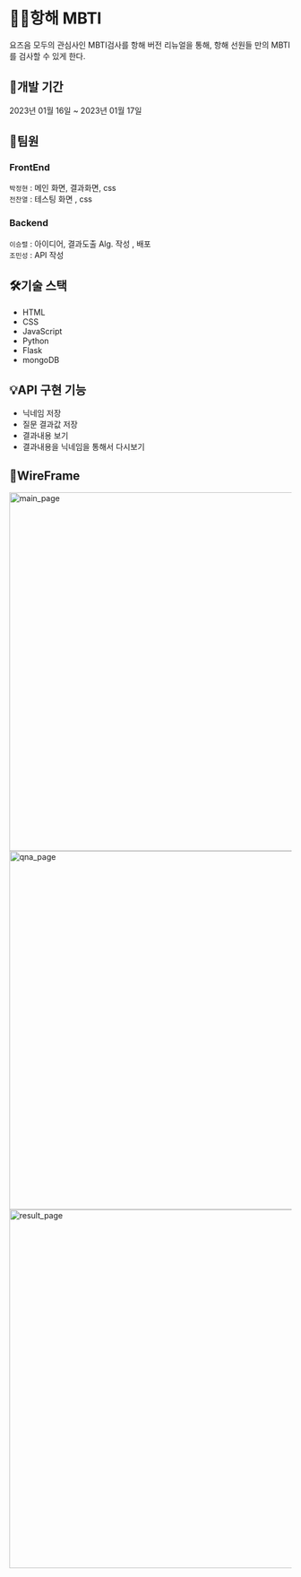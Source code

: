 # 🏴‍☠️항해 MBTI
요즈음 모두의 관심사인 MBTI검사를 항해 버전 리뉴얼을 통해, 항해 선원들 만의 MBTI를 검사할 수 있게 한다.

## 📆개발 기간
2023년 01월 16일 ~ 2023년 01월 17일

## 👥팀원
### FrontEnd 
`박정현` :   메인 화면, 결과화면, css <br>
`전찬열` :   테스팅 화면 , css <br>

### Backend
`이승렬` :   아이디어, 결과도출 Alg. 작성 , 배포 <br>
`조민성` :   API 작성 <br>


## 🛠️기술 스택
* HTML
* CSS
* JavaScript
* Python
* Flask
* mongoDB  
  
  
## 💡API 구현 기능
- 닉네임 저장 
- 질문 결과값 저장
- 결과내용 보기
- 결과내용을 닉네임을 통해서 다시보기 

## 👀WireFrame
<img width="640" alt="main_page" src="https://user-images.githubusercontent.com/96409909/212754630-b7f5295a-2b25-436f-b8db-71489f7b69ab.png">
<img width="640" alt="qna_page" src="https://user-images.githubusercontent.com/96409909/212754714-29a5e6f2-f7c0-4cac-b8a2-2a33bc2570ff.png">
<img width="640" alt="result_page" src="https://user-images.githubusercontent.com/96409909/212754771-6b286e51-a0ce-425e-a5d1-609fdd3a0151.png">
